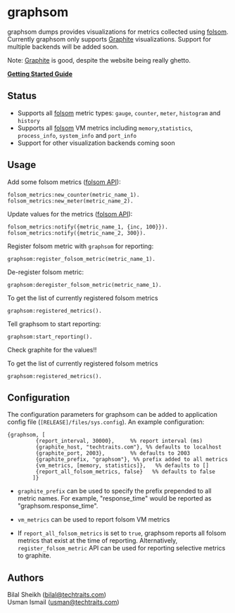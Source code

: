 graphsom
===============

graphsom dumps provides visualizations for metrics collected using
[folsom](https://github.com/boundary/folsom). Currently graphsom only
supports [Graphite](http://graphite.wikidot.com/) visualizations.
Support for multiple backends will be added soon. 

Note: [Graphite](http://graphite.wikidot.com/) is good, despite the
website being really ghetto. 

**[Getting Started Guide](https://github.com/techtraits/graphsom/wiki/Getting-Started-Guide)**

Status
------

* Supports all [folsom](https://github.com/boundary/folsom) metric
  types: `gauge`, `counter`, `meter`, `histogram` and `history`
* Supports all [folsom](https://github.com/boundary/folsom) VM metrics
  including `memory`,`statistics`, `process_info`, `system_info` and `port_info`
* Support for other visualization backends coming soon

Usage
-----

Add some folsom metrics ([folsom API](https://github.com/boundary/folsom)):

    folsom_metrics:new_counter(metric_name_1).
    folsom_metrics:new_meter(metric_name_2).

Update values for the metrics ([folsom API](https://github.com/boundary/folsom)):

	folsom_metrics:notify({metric_name_1, {inc, 100}}).
    folsom_metrics:notify({metric_name_2, 300}).

Register folsom metric with `graphsom` for reporting:

    graphsom:register_folsom_metric(metric_name_1).

De-register folsom metric:

    graphsom:deregister_folsom_metric(metric_name_1).

To get the list of currently registered folsom metrics

    graphsom:registered_metrics().

Tell graphsom to start reporting:

    graphsom:start_reporting().
    
Check graphite for the values!!

To get the list of currently registered folsom metrics

    graphsom:registered_metrics().

Configuration
-------------

The configuration parameters for graphsom can be added to application
config file (`[RELEASE]/files/sys.config`). An example configuration:
    
    {graphsom, [
             {report_interval, 30000},     %% report interval (ms)
             {graphite_host, "techtraits.com"}, %% defaults to localhost
             {graphite_port, 2003},        %% defaults to 2003
             {graphite_prefix, "graphsom"}, %% prefix added to all metrics
             {vm_metrics, [memory, statistics]},   %% defaults to []
             {report_all_folsom_metrics, false}   %% defaults to false
            ]}
           
* `graphite_prefix` can be used to specify the prefix prepended to all
metric names. For example, "response_time" would be reported as
"graphsom.response_time". 

* `vm_metrics` can be used to report folsom VM metrics

* If `report_all_folsom_metrics` is set to `true`, graphsom reports all folsom
  metrics that exist at the time of reporting. Alternatively,
  `register_folsom_metric` API can be used for reporting selective metrics to graphite.

Authors 
-------

Bilal Sheikh (<bilal@techtraits.com>)  
Usman Ismail (<usman@techtraits.com>)
